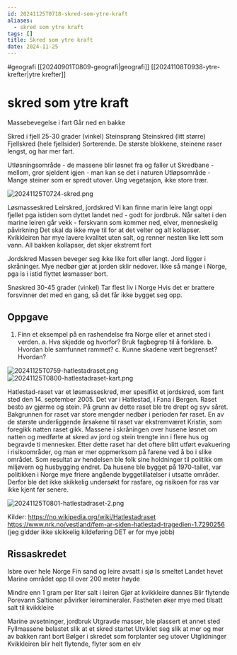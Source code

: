 ```yaml
---
id: 20241125T0718-skred-som-ytre-kraft
aliases:
  - skred som ytre kraft
tags: []
title: Skred som ytre kraft
date: 2024-11-25
---
```


#geografi [[20240901T0809-geografi|geografi]] [[20241108T0938-ytre-krefter|ytre krefter]]

# skred som ytre kraft

Massebevegelse i fart
Går ned en bakke

Skred i fjell
25-30 grader (vinkel)
Steinsprang
Steinskred (litt større)
Fjellskred (hele fjellsider)
Sorterende. De største blokkene, steinene raser lengst, og har mer fart.

Utløsningsområde - de massene blir løsnet fra og faller ut
Skredbane - mellom, gror sjeldent igjen - man kan se det i naturen
Utløpsområde - Mange steiner som er spredt utover. Ung vegetasjon, ikke store trær.

![20241125T0724-skred.png](Assets/20241125T0724-skred.png)

Løsmasseskred
Leirskred, jordskred
Vi kan finne marin leire langt oppi fjellet pga istiden som dyttet landet ned - godt for jordbruk.
Når saltet i den marine leiren går vekk - ferskvann som kommer ned, elver, menneskelig påvirkning
Det skal da ikke mye til for at det velter og alt kollapser.
Kvikkleiren har mye lavere kvalitet uten salt, og renner nesten like lett som vann.
All bakken kollapser, det skjer ekstremt fort

Jordskred
Massen beveger seg ikke like fort eller langt.
Jord ligger i skråninger. Mye nedbør gjør at jorden sklir nedover.
Ikke så mange i Norge, pga is i istid flyttet løsmasser bort.

Snøskred
30-45 grader (vinkel)
Tar flest liv i Norge
Hvis det er brattere forsvinner det med en gang, så det får ikke bygget seg opp.

## Oppgave

1. Finn et eksempel på en rashendelse fra Norge eller et annet sted i verden.
   a. Hva skjedde og hvorfor? Bruk fagbegrep til å forklare.
   b. Hvordan ble samfunnet rammet?
   c. Kunne skadene vært begrenset? Hvordan?

![20241125T0759-hatlestadraset.png](Assets/20241125T0759-hatlestadraset.png)
![20241125T0800-hatlestadraset-kart.png](Assets/20241125T0800-hatlestadraset-kart.png)

Hatlestad-raset var et løsmasseskred, mer spesifikt et jordskred, som fant sted den 14. september 2005. Det var i Hatlestad, i Fana i Bergen. Raset besto av gjørme og stein. På grunn av dette raset ble tre drept og syv såret. Bakgrunnen for raset var store mengder nedbør i perioden før raset. En av de største underliggende årsakene til raset var ekstremværet Kristin, som foregikk natten raset gikk. Massene i skråningen over husene løsnet om natten og medførte at skred av jord og stein trengte inn i flere hus og begravde ti mennesker. Etter dette raset har det oftere blitt utført evakuering i risikoområder, og man er mer oppmerksom på farene ved å bo i slike området. Som resultat av hendelsen ble folk sine holdninger til politikk om miljøvern og husbygging endret. Da husene ble bygget på 1970-tallet, var politikken i Norge mye friere angående byggetillatelser i utsatte områder. Derfor ble det ikke skikkelig undersøkt for rasfare, og risikoen for ras var ikke kjent før senere.

![20241125T0801-hatlestadraset-2.png](Assets/20241125T0801-hatlestadraset-2.png)

Kilder:
https://no.wikipedia.org/wiki/Hatlestadraset
https://www.nrk.no/vestland/fem-ar-siden-hatlestad-tragedien-1.7290256
(jeg gidder ikke skikkelig kildeføring DET er for mye jobb)

## Rissaskredet

Isbre over hele Norge
Fin sand og leire avsatt i sjø
Is smeltet
Landet hevet
Marine området opp til over 200 meter høyde

Mindre enn 1 gram per liter salt i leiren
Gjør at kvikkleire dannes
Blir flytende
Porevann
Saltioner påvirker leiremineraler. Fastheten øker mye med tilsatt salt til kvikkleire

Marine avsetninger, jordbruk
Utgravde masser, ble plassert et annet sted
Fyllmassene belastet slik at et skred startet
Utviklet seg slik at mer og mer av bakken rant bort
Bølger i skredet som forplanter seg utover
Utglidninger
Kvikkleiren blir helt flytende, flyter som en elv
